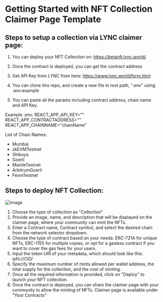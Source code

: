 # Getting Started with NFT Collection Claimer Page Template

## Steps to setup a collection via LYNC claimer page:

1. You can deploy your NFT Collection on: https://betanft.lync.world/

2. Once the contract is deployed, you can get the contract address

3. Get API Key from LYNC from here: https://www.lync.world/form.html

4. You can clone this repo, and create a new file in root path, ".env" using .env.example

5. You can paste all the params including contract address, chain name and API Key.

Example .env:
REACT_APP_API_KEY=""
REACT_APP_CONTRACTADDRESS=""
REACT_APP_CHAINNAME="chainName"

List of Chain Names:

- Mumbai
- zkEVMTestnet
- Shibuya
- Goerli
- MantleTestnet
- ArbitrumGoerli
- FevmTestnet

## Steps to deploy NFT Collection: 
![image](https://1898638688-files.gitbook.io/~/files/v0/b/gitbook-x-prod.appspot.com/o/spaces%2F3h3YUWYt8sR5rHLOIeFc%2Fuploads%2FLxWwCVqIYj9cAnE7lE6W%2FCollection.png?alt=media&token=90958695-44ad-4476-8cab-3e0b2f111699)

1. Choose the type of collection as "Collection"
2. Provide an image, name, and description that will be displayed on the claimer page, where your community can mint the NFTs.
3. Enter a Contract name, Contract symbol, and select the desired chain from the network selector dropdown.
4. Choose the type of contract based on your needs: ERC-721A for unique NFTs, ERC-1155 for multiple copies, or opt for a gasless contract if you want to cover the gas fees for your users.
5. Input the token URI of your metadata, which should look like this: ipfs://CID/
6. Specify the maximum number of mints allowed per wallet address, the total supply for the collection, and the cost of minting.
7. Once all the required information is provided, click on "Deploy" to launch your NFT collection.
8. Once the contract is deployed, you can share the claimer page with your community to allow the minting of NFTs. Claimer page is available under "Your Contracts"
